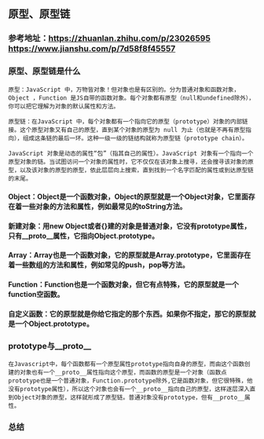 ## 原型、原型链

### 参考地址：https://zhuanlan.zhihu.com/p/23026595   https://www.jianshu.com/p/7d58f8f45557

### 原型、原型链是什么
    原型：JavaScript 中，万物皆对象！但对象也是有区别的。分为普通对象和函数对象，Object ，Function 是JS自带的函数对象。每个对象都有原型（null和undefined除外），你可以把它理解为对象的默认属性和方法。

    原型链：在JavaScript 中，每个对象都有一个指向它的原型（prototype）对象的内部链接。这个原型对象又有自己的原型，直到某个对象的原型为 null 为止（也就是不再有原型指向），组成这条链的最后一环。这种一级一级的链结构就称为原型链（prototype chain）。

    JavaScript 对象是动态的属性“包”（指其自己的属性）。JavaScript 对象有一个指向一个原型对象的链。当试图访问一个对象的属性时，它不仅仅在该对象上搜寻，还会搜寻该对象的原型，以及该对象的原型的原型，依此层层向上搜索，直到找到一个名字匹配的属性或到达原型链的末尾。

#### Object：Object是一个函数对象，Object的原型就是一个Object对象，它里面存在着一些对象的方法和属性，例如最常见的toString方法。

#### 新建对象：用new Object或者{}建的对象是普通对象，它没有prototype属性，只有__proto__属性，它指向Object.prototype。

#### Array：Array也是一个函数对象，它的原型就是Array.prototype，它里面存在着一些数组的方法和属性，例如常见的push，pop等方法。

#### Function：Function也是一个函数对象，但它有点特殊，它的原型就是一个function空函数。

#### 自定义函数：它的原型就是你给它指定的那个东西。如果你不指定，那它的原型就是一个Object.prototype。

### prototype与__proto__
    在Javascript中，每个函数都有一个原型属性prototype指向自身的原型，而由这个函数创建的对象也有一个__proto__属性指向这个原型，而函数的原型是一个对象（函数点prototype也是一个普通对象，Function.prototype除外,它是函数对象，但它很特殊，他没有prototype属性），所以这个对象也会有一个__proto__指向自己的原型，这样逐层深入直到Object对象的原型，这样就形成了原型链。普通对象没有prototype，但有__proto__属性。

### 总结
